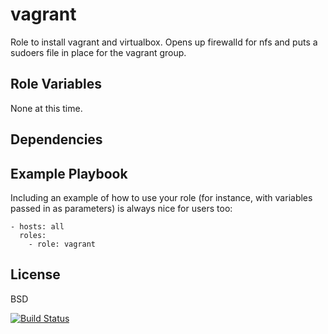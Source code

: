 vagrant
=========

Role to install vagrant and virtualbox. Opens up firewalld for nfs and puts a sudoers file in place for the vagrant group.


Role Variables
--------------

None at this time.

Dependencies
------------


Example Playbook
----------------

Including an example of how to use your role (for instance, with variables passed in as parameters) is always nice for users too:
      
    - hosts: all 
      roles:
        - role: vagrant

License
-------

BSD

[![Build Status](https://travis-ci.org/tobybro/ansible-vagrant.svg?branch=master)](https://travis-ci.org/tobybro/ansible-vagrant)
